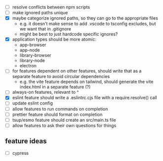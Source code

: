 - [ ] resolve conflicts between npm scripts
- [ ] make ignored paths unique
- [x] maybe categorize ignored paths, so they can go to the appropriate files
  - e.g. it doesn't make sense to add .vscode to tsconfig excludes, but we want that in .gitignore
  - might be best to just hardcode specific ignores?
- [x] application types should be more atomic:
  - app-browser
  - app-node
  - library-browser
  - library-node
  - electron
- [ ] for features dependent on other features, should write that as a separate feature to avoid circular dependencies
  - e.g. the vite feature depends on tailwind, should generate the vite index.html in a separate feature (?)
- [ ] always-on features, relevant to ^
- [x] eslint feature should write a .eslintrc.cjs file with a require.resolve() call
- [ ] update eslint config
- [ ] allow features to run commands on completion
- [ ] prettier feature should format on completion
- [ ] tsup/esmo feature should create an src/main.ts file
- [ ] allow features to ask their own questions for things

## feature ideas

- [ ] cypress
